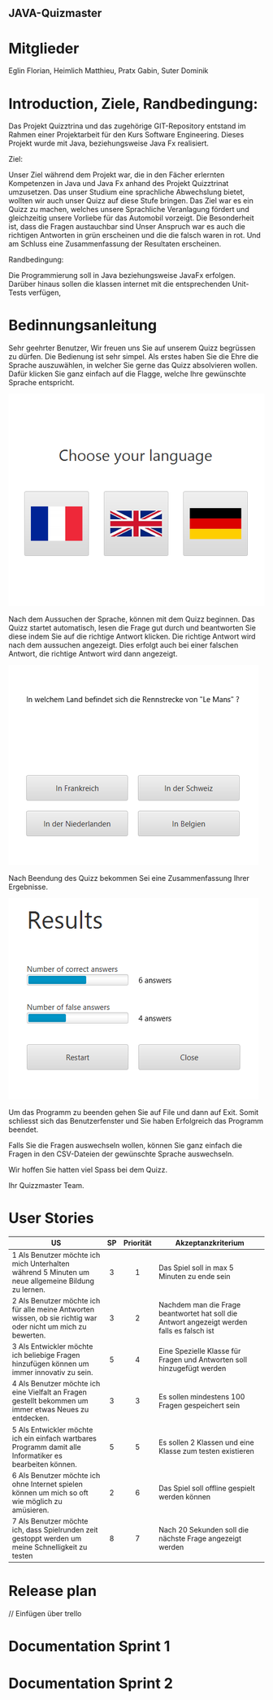 ## JAVA-Quizmaster



# Mitglieder

Eglin Florian, Heimlich Matthieu, Pratx Gabin, Suter Dominik


# Introduction, Ziele, Randbedingung:

Das Projekt  Quizztrina und das zugehörige GIT-Repository entstand im Rahmen einer Projektarbeit für den Kurs Software Engineering.
Dieses Projekt wurde mit Java, beziehungsweise Java Fx realisiert.

Ziel:

Unser Ziel während dem Projekt war, die in den Fächer erlernten Kompetenzen in Java und Java Fx anhand des Projekt Quizztrinat umzusetzen. Das unser Studium eine sprachliche Abwechslung bietet, wollten wir auch unser Quizz auf diese Stufe bringen.
Das Ziel war es ein Quizz zu machen, welches unsere Sprachliche Veranlagung fördert und gleichzeitig unsere Vorliebe für das Automobil vorzeigt. Die Besonderheit ist, dass die Fragen austauchbar sind
Unser Anspruch war es auch die richtigen Antworten in grün erscheinen und die die falsch waren in rot. Und am Schluss eine Zusammenfassung der Resultaten erscheinen.

Randbedingung:

Die Programmierung soll in Java beziehungsweise JavaFx erfolgen. Darüber hinaus sollen die klassen internet mit die entsprechenden Unit-Tests verfügen, 





# Bedinnungsanleitung

Sehr geehrter Benutzer,
Wir freuen uns Sie auf unserem Quizz begrüssen zu dürfen.  Die Bedienung ist sehr simpel. 
Als erstes haben Sie die Ehre die Sprache auszuwählen, in welcher Sie gerne das Quizz absolvieren wollen. Dafür klicken Sie ganz einfach auf die Flagge, welche Ihre gewünschte Sprache entspricht.


<img src="https://github.com/eglinflo/javaproject/blob/master/Bild1.PNG" alt="Bild 1" />


Nach dem Aussuchen der Sprache, können mit dem Quizz beginnen. Das Quizz startet automatisch, lesen die Frage gut durch und beantworten Sie diese indem Sie auf die richtige Antwort klicken. Die richtige Antwort wird nach dem aussuchen angezeigt.  Dies erfolgt auch bei einer falschen Antwort, die richtige Antwort wird dann angezeigt.

<img src="https://github.com/eglinflo/javaproject/blob/master/Bild2.PNG" alt="Bild 2" />

Nach Beendung des Quizz bekommen Sei eine Zusammenfassung Ihrer Ergebnisse.

<img src="https://github.com/eglinflo/javaproject/blob/master/Bild3.PNG" alt="Bild 3" />

Um das Programm zu beenden gehen Sie auf File und dann auf Exit. Somit schliesst sich das Benutzerfenster und Sie haben Erfolgreich das Programm beendet.

Falls Sie die Fragen auswechseln wollen, können Sie ganz einfach die Fragen in den CSV-Dateien  der gewünschte Sprache  auswechseln.

Wir hoffen Sie hatten viel Spass bei dem Quizz.

Ihr Quizzmaster Team.




# User Stories
US  |SP | Priorität | Akzeptanzkriterium 
----|:---:|:-----------:|-------------------
1  Als Benutzer möchte ich mich Unterhalten während 5 Minuten um neue allgemeine Bildung zu lernen.| 3 | 1 | Das Spiel soll in max 5 Minuten zu ende sein
2  Als Benutzer möchte ich für alle meine Antworten wissen, ob sie richtig war oder nicht um mich zu bewerten. | 3| 2 | Nachdem man die Frage beantwortet hat soll die Antwort angezeigt werden falls es falsch ist
3  Als Entwickler möchte ich beliebige Fragen hinzufügen können um immer innovativ zu sein. | 5 | 4 | Eine Spezielle Klasse für Fragen und Antworten soll hinzugefügt werden
4 Als Benutzer möchte ich eine Vielfalt an Fragen gestellt bekommen um immer etwas Neues zu entdecken. | 3 | 3 | Es sollen mindestens 100 Fragen gespeichert sein
5 Als Entwickler möchte ich ein einfach wartbares Programm damit alle Informatiker es bearbeiten können. | 5 | 5 | Es sollen 2 Klassen und eine Klasse zum testen existieren
6 Als Benutzer möchte ich ohne Internet spielen können um mich so oft wie möglich zu amüsieren. | 2 | 6 | Das Spiel soll offline gespielt werden können
7  Als Benutzer möchte ich, dass Spielrunden zeit gestoppt werden um meine Schnelligkeit zu testen | 8 | 7 | Nach 20 Sekunden soll die nächste Frage angezeigt werden




# Release plan

// Einfügen über trello


# Documentation Sprint 1


# Documentation Sprint 2

